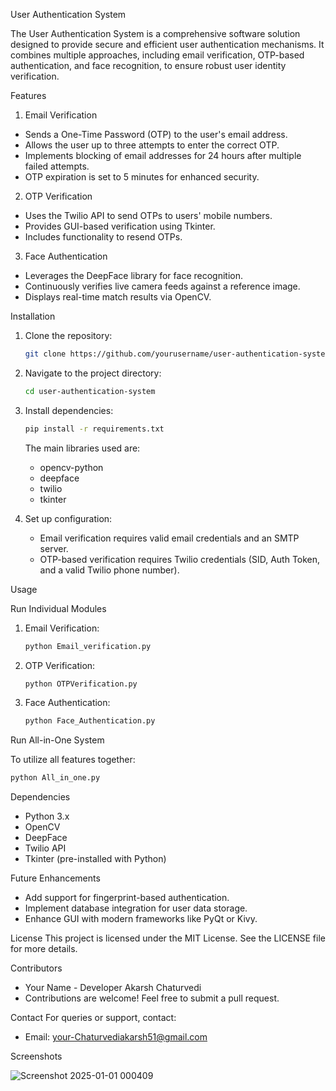User Authentication System

The User Authentication System is a comprehensive software solution designed to provide secure and efficient user authentication mechanisms. It combines multiple approaches, including email verification, OTP-based authentication, and face recognition, to ensure robust user identity verification.


Features

1. Email Verification
- Sends a One-Time Password (OTP) to the user's email address.
- Allows the user up to three attempts to enter the correct OTP.
- Implements blocking of email addresses for 24 hours after multiple failed attempts.
- OTP expiration is set to 5 minutes for enhanced security.

2. OTP Verification
- Uses the Twilio API to send OTPs to users' mobile numbers.
- Provides GUI-based verification using Tkinter.
- Includes functionality to resend OTPs.

3. Face Authentication
- Leverages the DeepFace library for face recognition.
- Continuously verifies live camera feeds against a reference image.
- Displays real-time match results via OpenCV.


Installation

1. Clone the repository:
   ```bash
   git clone https://github.com/yourusername/user-authentication-system.git
   ```
2. Navigate to the project directory:
   ```bash
   cd user-authentication-system
   ```
3. Install dependencies:
   ```bash
   pip install -r requirements.txt
   ```
   The main libraries used are:
   - opencv-python
   - deepface
   - twilio
   - tkinter

4. Set up configuration:
   - Email verification requires valid email credentials and an SMTP server.
   - OTP-based verification requires Twilio credentials (SID, Auth Token, and a valid Twilio phone number).


Usage

Run Individual Modules

1. Email Verification:
   ```bash
   python Email_verification.py
   ```

2. OTP Verification:
   ```bash
   python OTPVerification.py
   ```

3. Face Authentication:
   ```bash
   python Face_Authentication.py
   ```

Run All-in-One System

To utilize all features together:
```bash
python All_in_one.py
```

Dependencies
- Python 3.x
- OpenCV
- DeepFace
- Twilio API
- Tkinter (pre-installed with Python)


Future Enhancements
- Add support for fingerprint-based authentication.
- Implement database integration for user data storage.
- Enhance GUI with modern frameworks like PyQt or Kivy.


License
This project is licensed under the MIT License. See the LICENSE file for more details.


Contributors
- Your Name - Developer Akarsh Chaturvedi
- Contributions are welcome! Feel free to submit a pull request.


Contact
For queries or support, contact:
- Email: your-Chaturvediakarsh51@gmail.com
 
Screenshots

![Screenshot 2025-01-01 000409](https://github.com/user-attachments/assets/fa2b1d39-bf42-49b7-a52f-e09c2a779205)
